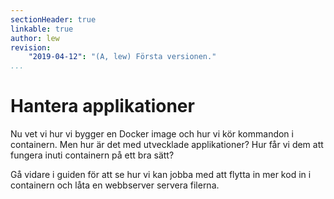 ```yaml
---
sectionHeader: true
linkable: true
author: lew
revision:
    "2019-04-12": "(A, lew) Första versionen."
...
```

Hantera applikationer
=======================

Nu vet vi hur vi bygger en Docker image och hur vi kör kommandon i containern. Men hur är det med utvecklade applikationer? Hur får vi dem att fungera inuti containern på ett bra sätt?

Gå vidare i guiden för att se hur vi kan jobba med att flytta in mer kod in i containern och låta en webbserver servera filerna.
